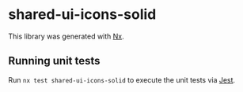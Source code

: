 # shared-ui-icons-solid

This library was generated with [Nx](https://nx.dev).

## Running unit tests

Run `nx test shared-ui-icons-solid` to execute the unit tests via [Jest](https://jestjs.io).
